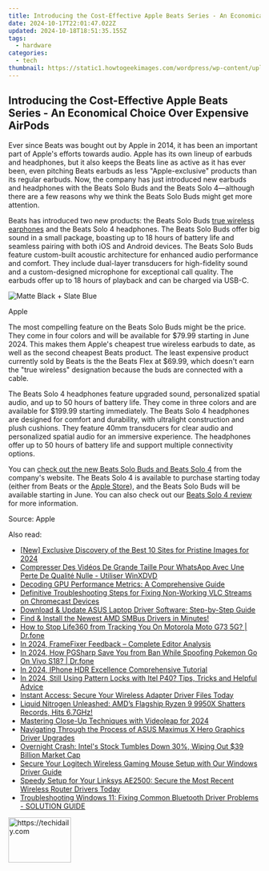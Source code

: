 ```yaml
---
title: Introducing the Cost-Effective Apple Beats Series - An Economical Choice Over Expensive AirPods
date: 2024-10-17T22:01:47.022Z
updated: 2024-10-18T18:51:35.155Z
tags:
  - hardware
categories:
  - tech
thumbnail: https://static1.howtogeekimages.com/wordpress/wp-content/uploads/2024/04/beats-solo-buds-hero.jpg
---
```


## Introducing the Cost-Effective Apple Beats Series - An Economical Choice Over Expensive AirPods

Ever since Beats was bought out by Apple in 2014, it has been an important part of Apple's efforts towards audio. Apple has its own lineup of earbuds and headphones, but it also keeps the Beats line as active as it has ever been, even pitching Beats earbuds as less "Apple-exclusive" products than its regular earbuds. Now, the company has just introduced new earbuds and headphones with the Beats Solo Buds and the Beats Solo 4—although there are a few reasons why we think the Beats Solo Buds might get more attention.

 Beats has introduced two new products: the Beats Solo Buds [true wireless earphones](https://ios-unlock.techidaily.com/locked-out-of-apple-iphone-xs-max-5-ways-to-get-into-a-locked-apple-iphone-xs-max-by-drfone-ios/) and the Beats Solo 4 headphones. The Beats Solo Buds offer big sound in a small package, boasting up to 18 hours of battery life and seamless pairing with both iOS and Android devices. The Beats Solo Buds feature custom-built acoustic architecture for enhanced audio performance and comfort. They include dual-layer transducers for high-fidelity sound and a custom-designed microphone for exceptional call quality. The earbuds offer up to 18 hours of playback and can be charged via USB-C.

![Matte Black + Slate Blue](https://static1.howtogeekimages.com/wordpress/wp-content/uploads/2024/04/matte-black-slate-blue.jpg) 

Apple

 The most compelling feature on the Beats Solo Buds might be the price. They come in four colors and will be available for $79.99 starting in June 2024\. This makes them Apple's cheapest true wireless earbuds to date, as well as the second cheapest Beats product. The least expensive product currently sold by Beats is the the Beats Flex at $69.99, which doesn't earn the "true wireless" designation because the buds are connected with a cable.

 The Beats Solo 4 headphones feature upgraded sound, personalized spatial audio, and up to 50 hours of battery life. They come in three colors and are available for $199.99 starting immediately. The Beats Solo 4 headphones are designed for comfort and durability, with ultralight construction and plush cushions. They feature 40mm transducers for clear audio and personalized spatial audio for an immersive experience. The headphones offer up to 50 hours of battery life and support multiple connectivity options.

 You can [check out the new Beats Solo Buds and Beats Solo 4](https://www.beatsbydre.com/products) from the company's website. The Beats Solo 4 is available to purchase starting today (either from Beats or the [Apple Store](https://www.apple.com/store)), and the Beats Solo Buds will be available starting in June. You can also check out our [Beats Solo 4 review](https://youtube-docs.techidaily.com/ify-your-path-to-youtube-short-mastery/) for more information.

 Source: Apple

<ins class="adsbygoogle"
     style="display:block"
     data-ad-format="autorelaxed"
     data-ad-client="ca-pub-7571918770474297"
     data-ad-slot="1223367746"></ins>

<ins class="adsbygoogle"
     style="display:block"
     data-ad-client="ca-pub-7571918770474297"
     data-ad-slot="8358498916"
     data-ad-format="auto"
     data-full-width-responsive="true"></ins>

<span class="atpl-alsoreadstyle">Also read:</span>
<div><ul>
<li><a href="https://fox-hovers.techidaily.com/new-exclusive-discovery-of-the-best-10-sites-for-pristine-images-for-2024/"><u>[New] Exclusive Discovery of the Best 10 Sites for Pristine Images for 2024</u></a></li>
<li><a href="https://tech-revival.techidaily.com/compresser-des-videos-de-grande-taille-pour-whatsapp-avec-une-perte-de-qualite-nulle-utiliser-winxdvd/"><u>Compresser Des Vidéos De Grande Taille Pour WhatsApp Avec Une Perte De Qualité Nulle - Utiliser WinXDVD</u></a></li>
<li><a href="https://hardware-tips.techidaily.com/decoding-gpu-performance-metrics-a-comprehensive-guide/"><u>Decoding GPU Performance Metrics: A Comprehensive Guide</u></a></li>
<li><a href="https://vp-tips.techidaily.com/definitive-troubleshooting-steps-for-fixing-non-working-vlc-streams-on-chromecast-devices/"><u>Definitive Troubleshooting Steps for Fixing Non-Working VLC Streams on Chromecast Devices</u></a></li>
<li><a href="https://hardware-help.techidaily.com/download-and-update-asus-laptop-driver-software-step-by-step-guide/"><u>Download & Update ASUS Laptop Driver Software: Step-by-Step Guide</u></a></li>
<li><a href="https://hardware-help.techidaily.com/find-and-install-the-newest-amd-smbus-drivers-in-minutes/"><u>Find & Install the Newest AMD SMBus Drivers in Minutes!</u></a></li>
<li><a href="https://change-location.techidaily.com/how-to-stop-life360-from-tracking-you-on-motorola-moto-g73-5g-drfone-by-drfone-virtual-android/"><u>How to Stop Life360 from Tracking You On Motorola Moto G73 5G? | Dr.fone</u></a></li>
<li><a href="https://some-techniques.techidaily.com/in-2024-framefixer-feedback-complete-editor-analysis/"><u>In 2024, FrameFixer Feedback – Complete Editor Analysis</u></a></li>
<li><a href="https://change-location.techidaily.com/in-2024-how-pgsharp-save-you-from-ban-while-spoofing-pokemon-go-on-vivo-s18-drfone-by-drfone-virtual-android/"><u>In 2024, How PGSharp Save You from Ban While Spoofing Pokemon Go On Vivo S18? | Dr.fone</u></a></li>
<li><a href="https://extra-skills.techidaily.com/in-2024-iphone-hdr-excellence-comprehensive-tutorial/"><u>In 2024, IPhone HDR Excellence Comprehensive Tutorial</u></a></li>
<li><a href="https://unlock-android.techidaily.com/in-2024-still-using-pattern-locks-with-itel-p40-tips-tricks-and-helpful-advice-by-drfone-android/"><u>In 2024, Still Using Pattern Locks with Itel P40? Tips, Tricks and Helpful Advice</u></a></li>
<li><a href="https://hardware-help.techidaily.com/instant-access-secure-your-wireless-adapter-driver-files-today/"><u>Instant Access: Secure Your Wireless Adapter Driver Files Today</u></a></li>
<li><a href="https://hardware-help.techidaily.com/liquid-nitrogen-unleashed-amds-flagship-ryzen-9-9950x-shatters-records-hits-67ghz/"><u>Liquid Nitrogen Unleashed: AMD’s Flagship Ryzen 9 9950X Shatters Records, Hits 6.7GHz!</u></a></li>
<li><a href="https://extra-guidance.techidaily.com/mastering-close-up-techniques-with-videoleap-for-2024/"><u>Mastering Close-Up Techniques with Videoleap for 2024</u></a></li>
<li><a href="https://hardware-help.techidaily.com/navigating-through-the-process-of-asus-maximus-x-hero-graphics-driver-upgrades/"><u>Navigating Through the Process of ASUS Maximus X Hero Graphics Driver Upgrades</u></a></li>
<li><a href="https://hardware-help.techidaily.com/overnight-crash-intels-stock-tumbles-down-30-wiping-out-39-billion-market-cap/"><u>Overnight Crash: Intel's Stock Tumbles Down 30%, Wiping Out $39 Billion Market Cap</u></a></li>
<li><a href="https://hardware-help.techidaily.com/secure-your-logitech-wireless-gaming-mouse-setup-with-our-windows-driver-guide/"><u>Secure Your Logitech Wireless Gaming Mouse Setup with Our Windows Driver Guide</u></a></li>
<li><a href="https://hardware-help.techidaily.com/speedy-setup-for-your-linksys-ae2500-secure-the-most-recent-wireless-router-drivers-today/"><u>Speedy Setup for Your Linksys AE2500: Secure the Most Recent Wireless Router Drivers Today</u></a></li>
<li><a href="https://hardware-help.techidaily.com/troubleshooting-windows-11-fixing-common-bluetooth-driver-problems-solution-guide/"><u>Troubleshooting Windows 11: Fixing Common Bluetooth Driver Problems - SOLUTION GUIDE</u></a></li>
</ul></div>

<!-- affiliate ads begin -->
<a href="https://aligracehair.sjv.io/c/5597632/2135409/19272" target="_top" id="2135409">
  <img src="//a.impactradius-go.com/display-ad/19272-2135409" border="0" alt="https://techidaily.com" width="125" height="90"/>
</a>
<img height="0" width="0" src="https://aligracehair.sjv.io/i/5597632/2135409/19272" style="position:absolute;visibility:hidden;" border="0" />
<!-- affiliate ads end -->

